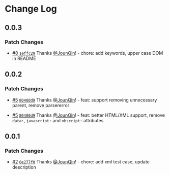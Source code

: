 # Change Log

## 0.0.3

### Patch Changes

- [#8](https://github.com/un-ts/domiso/pull/8) [`1effc29`](https://github.com/un-ts/domiso/commit/1effc290a5ce7081039d98729366c9864133b500) Thanks [@JounQin](https://github.com/JounQin)! - chore: add keywords, upper case DOM in README

## 0.0.2

### Patch Changes

- [#5](https://github.com/un-ts/domiso/pull/5) [`80480d9`](https://github.com/un-ts/domiso/commit/80480d98fb2433eb697ab1332f9b363b1d58cec3) Thanks [@JounQin](https://github.com/JounQin)! - feat: support removing unnecessary parent, remove parsererror

* [#5](https://github.com/un-ts/domiso/pull/5) [`80480d9`](https://github.com/un-ts/domiso/commit/80480d98fb2433eb697ab1332f9b363b1d58cec3) Thanks [@JounQin](https://github.com/JounQin)! - feat: better HTML/XML support, remove `data:`, `javascript:` and `vbscript:` attributes

## 0.0.1

### Patch Changes

- [#2](https://github.com/un-ts/domiso/pull/2) [`0e277f0`](https://github.com/un-ts/domiso/commit/0e277f00d6860fd2e041a61ea6871f64758074a8) Thanks [@JounQin](https://github.com/JounQin)! - chore: add xml test case, update description
